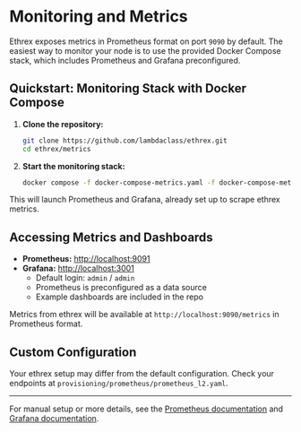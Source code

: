 # Monitoring and Metrics

Ethrex exposes metrics in Prometheus format on port `9090` by default. The easiest way to monitor your node is to use the provided Docker Compose stack, which includes Prometheus and Grafana preconfigured.

## Quickstart: Monitoring Stack with Docker Compose

1. **Clone the repository:**

   ```sh
   git clone https://github.com/lambdaclass/ethrex.git
   cd ethrex/metrics
   ```

2. **Start the monitoring stack:**
   ```sh
   docker compose -f docker-compose-metrics.yaml -f docker-compose-metrics-l2.overrides.yaml up -d
   ```

This will launch Prometheus and Grafana, already set up to scrape ethrex metrics.

## Accessing Metrics and Dashboards

- **Prometheus:** [http://localhost:9091](http://localhost:9091)
- **Grafana:** [http://localhost:3001](http://localhost:3001)
  - Default login: `admin` / `admin`
  - Prometheus is preconfigured as a data source
  - Example dashboards are included in the repo

Metrics from ethrex will be available at `http://localhost:9090/metrics` in Prometheus format.

## Custom Configuration

Your ethrex setup may differ from the default configuration. Check your endpoints at `provisioning/prometheus/prometheus_l2.yaml`.

---

For manual setup or more details, see the [Prometheus documentation](https://prometheus.io/docs/introduction/overview/) and [Grafana documentation](https://grafana.com/docs/).

